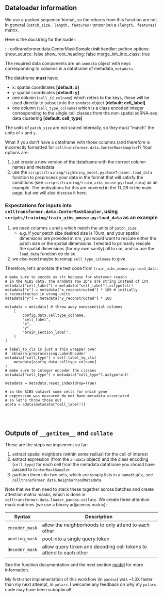 ## Dataloader information
We use a packed sequence format, so the returns from this function are not in general `(batch_size, length, features)` tensor but a `(length, features)` matrix. 

Here is the docstring for the loader:

::: celltransformer.data.CenterMaskSampler.__init__
	handler: python
	options:
	  show_source: false
	  show_root_heading: false
	  merge_init_into_class: true
	  

The required data components are an `anndata` object with keys corresponding to columns in a dataframe of metadata, `metadata`. 

The dataframe **must** have:

* x: spatial coordinates **[default: x]**
* y: spatial coordinates **[default: y]**
* one column (`cell_id_colname`) which refers to the keys, these will be used directly to subset into the `anndata` object **[default: cell_label]**
* one column (`cell_type_colname`) which is a class encoded integer corresponding to the single cell classes from the non-spatial scRNA-seq data clustering **[default: cell_type]**

The units of `patch_size` are not scaled internally, so they must "match" the units of `x` and `y`. 

What if you don't have a dataframe with those columns (and therefore is incorrectly formatted for `celltransformer.data.CenterMaskSampler`)? Your options are:

1. just create a new version of the dataframe with the correct column names and metadata 
2. use the `scripts/training/lightning_model.py:BaseTrainer.load_data` function to preprocess your data in the format that will satisfy the conditions (see `scripts/training/train_aibs_mouse.py:load_data`) as an example. The motivations for this are covered in the TLDR in the main page, but we will also discuss it here. 

### Expectations for inputs into `celltransformer.data.CenterMaskSampler`, using `scripts/training/train_aibs_mouse.py:load_data` as an example

1. we need columns `x` and `y` which match the units of `patch_size`
	- e.g. if your patch size desired size is 10um, and your spatial dimensions are provided in nm, you would want to rescale either the patch size or the spatial dimensions. I elected to primarily rescale the spatial dimensions (for my own sanity) all to um, and so use the `load_data` function do do so.
2. we also need maybe to remap `cell_type_colname` to give 

Therefore, let's annotate the test code from `train_aibs_mouse.py:load_data`:

```
# make sure to encode as str because for whatever reason
# in the AIBS data, the anndata row ID's are string instead of int
metadata["cell_label"] = metadata["cell_label"].astype(str) 
metadata["x"] = metadata["x_reconstructed"] * 100 # initially x_reconstructed in wrong units
metadata["y"] = metadata["y_reconstructed"] * 100

metadata = metadata[ # throw away nonessential columns
	[
		config.data.celltype_colname,
		"cell_label", 
		"x",
		"y",
		"brain_section_label",
	]
]

# label_to_cls is just a thin wrapper over 
# `sklearn.preprocessing.LabelEncoder`
metadata["cell_type"] = self.label_to_cls(
	metadata[config.data.celltype_colname]
)
# make sure to integer encoder the classes 
metadata["cell_type"] = metadata["cell_type"].astype(int)

metadata = metadata.reset_index(drop=True)

# in the AIBS dataset some cells for which gene 
# expression was measured do not have metadata associated
# so let's throw those out
adata = adata[metadata["cell_label"]]


```

<br>

## Outputs of `__getitem__` and `collate`

These are the steps we implement so far:

1. extract spatial neighbors (within some radius) for the cell of interest
2. extract expression (from the `anndata` object) and the class encoding (`cell_type`) for each cell from the metadata dataframe you should have passed to `CenterMaskSampler`
3. partition them into two sets, which are simply lists in a `namedtuple`, see `celltransformer.data.NeighborhoodMetadata`

Note that we then need to stack these together across batches and create attention matrix masks, which is done in `celltransformer.data.loader_pandas.collate`. We create three attention mask matrices (we use a binary adjacency matrix):

| Syntax      | Description |
| ----------- | ----------- |
| `encoder_mask`   | allow the neighborhoods to only attend to each other       |
| `pooling_mask`   | pool into a single query token        |
| `decoder_mask`   | allow query token and decoding cell tokens to attend to each other				| 

See the function documentation and the next section [model](model.md) for more information. 

My first-shot implementation of this workflow (in `pandas`) was ~1.3X faster than my next attempt, in `polars`. I welcome any feedback on why my `polars` code may have been suboptimal!
